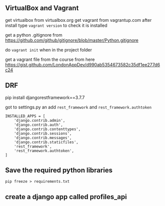 

## VirtualBox and Vagrant

get virtualbox from virtualbox.org
get vagrant from vagrantup.com
  after install type `vagrant version` to check it is installed

get a python .gitignore from  https://github.com/github/gitignore/blob/master/Python.gitignore

do `vagrant init` when in the project folder

get a vagrant file from the course from here https://gist.github.com/LondonAppDev/d990ab5354673582c35df1ee277d6c24

## DRF

pip install djangorestframework==3.7.7

got to settings.py an add `rest_framework` and `rest_framework.authtoken`


```
INSTALLED_APPS = [
    'django.contrib.admin',
    'django.contrib.auth',
    'django.contrib.contenttypes',
    'django.contrib.sessions',
    'django.contrib.messages',
    'django.contrib.staticfiles',
    'rest_framework',
    'rest_framework.authtoken',
]

```

## Save the required python libraries

`pip freeze > requirements.txt`

## create a django app called profiles_api



